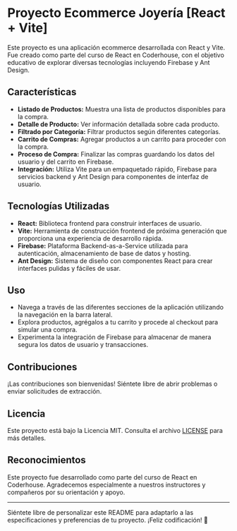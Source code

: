 # Proyecto Ecommerce Joyería [React + Vite]

Este proyecto es una aplicación ecommerce desarrollada con React y Vite. Fue creado como parte del curso de React en Coderhouse, con el objetivo educativo de explorar diversas tecnologías incluyendo Firebase y Ant Design.

## Características

- **Listado de Productos:** Muestra una lista de productos disponibles para la compra.
- **Detalle de Producto:** Ver información detallada sobre cada producto.
- **Filtrado por Categoría:** Filtrar productos según diferentes categorías.
- **Carrito de Compras:** Agregar productos a un carrito para proceder con la compra.
- **Proceso de Compra:** Finalizar las compras guardando los datos del usuario y del carrito en Firebase.
- **Integración:** Utiliza Vite para un empaquetado rápido, Firebase para servicios backend y Ant Design para componentes de interfaz de usuario.

## Tecnologías Utilizadas

- **React:** Biblioteca frontend para construir interfaces de usuario.
- **Vite:** Herramienta de construcción frontend de próxima generación que proporciona una experiencia de desarrollo rápida.
- **Firebase:** Plataforma Backend-as-a-Service utilizada para autenticación, almacenamiento de base de datos y hosting.
- **Ant Design:** Sistema de diseño con componentes React para crear interfaces pulidas y fáciles de usar.

## Uso

- Navega a través de las diferentes secciones de la aplicación utilizando la navegación en la barra lateral.
- Explora productos, agrégalos a tu carrito y procede al checkout para simular una compra.
- Experimenta la integración de Firebase para almacenar de manera segura los datos de usuario y transacciones.

## Contribuciones

¡Las contribuciones son bienvenidas! Siéntete libre de abrir problemas o enviar solicitudes de extracción.

## Licencia

Este proyecto está bajo la Licencia MIT. Consulta el archivo [LICENSE](./LICENSE) para más detalles.

## Reconocimientos

Este proyecto fue desarrollado como parte del curso de React en Coderhouse. Agradecemos especialmente a nuestros instructores y compañeros por su orientación y apoyo.

---

Siéntete libre de personalizar este README para adaptarlo a las especificaciones y preferencias de tu proyecto. ¡Feliz codificación! 🚀
